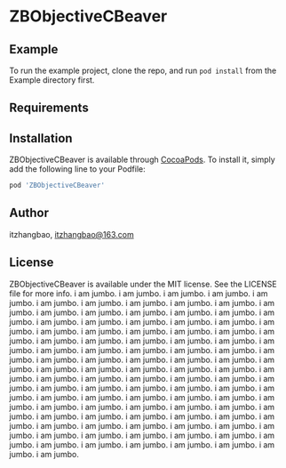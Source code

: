 # ZBObjectiveCBeaver

## Example

To run the example project, clone the repo, and run `pod install` from the Example directory first.

## Requirements

## Installation

ZBObjectiveCBeaver is available through [CocoaPods](https://cocoapods.org). To install
it, simply add the following line to your Podfile:

```ruby
pod 'ZBObjectiveCBeaver'
```

## Author

itzhangbao, itzhangbao@163.com

## License

ZBObjectiveCBeaver is available under the MIT license. See the LICENSE file for more info.
i am jumbo.
i am jumbo.
i am jumbo.
i am jumbo.
i am jumbo.
i am jumbo.
i am jumbo.
i am jumbo.
i am jumbo.
i am jumbo.
i am jumbo.
i am jumbo.
i am jumbo.
i am jumbo.
i am jumbo.
i am jumbo.
i am jumbo.
i am jumbo.
i am jumbo.
i am jumbo.
i am jumbo.
i am jumbo.
i am jumbo.
i am jumbo.
i am jumbo.
i am jumbo.
i am jumbo.
i am jumbo.
i am jumbo.
i am jumbo.
i am jumbo.
i am jumbo.
i am jumbo.
i am jumbo.
i am jumbo.
i am jumbo.
i am jumbo.
i am jumbo.
i am jumbo.
i am jumbo.
i am jumbo.
i am jumbo.
i am jumbo.
i am jumbo.
i am jumbo.
i am jumbo.
i am jumbo.
i am jumbo.
i am jumbo.
i am jumbo.
i am jumbo.
i am jumbo.
i am jumbo.
i am jumbo.
i am jumbo.
i am jumbo.
i am jumbo.
i am jumbo.
i am jumbo.
i am jumbo.
i am jumbo.
i am jumbo.
i am jumbo.
i am jumbo.
i am jumbo.
i am jumbo.
i am jumbo.
i am jumbo.
i am jumbo.
i am jumbo.
i am jumbo.
i am jumbo.
i am jumbo.
i am jumbo.
i am jumbo.
i am jumbo.
i am jumbo.
i am jumbo.
i am jumbo.
i am jumbo.
i am jumbo.
i am jumbo.
i am jumbo.
i am jumbo.
i am jumbo.
i am jumbo.
i am jumbo.
i am jumbo.
i am jumbo.
i am jumbo.
i am jumbo.
i am jumbo.
i am jumbo.
i am jumbo.
i am jumbo.
i am jumbo.
i am jumbo.
i am jumbo.
i am jumbo.
i am jumbo.
i am jumbo.
i am jumbo.
